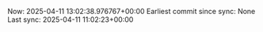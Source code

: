 Now: 2025-04-11 13:02:38.976767+00:00 Earliest commit since sync: None Last sync: 2025-04-11 11:02:23+00:00
